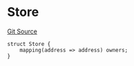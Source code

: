 # Store
[Git Source](https://github.com/CavalRe/cavalre-contracts/blob/b96f8602f431eb4f1948c1233246d58b344ea36f/src/modules/Module.sol)


```solidity
struct Store {
    mapping(address => address) owners;
}
```

